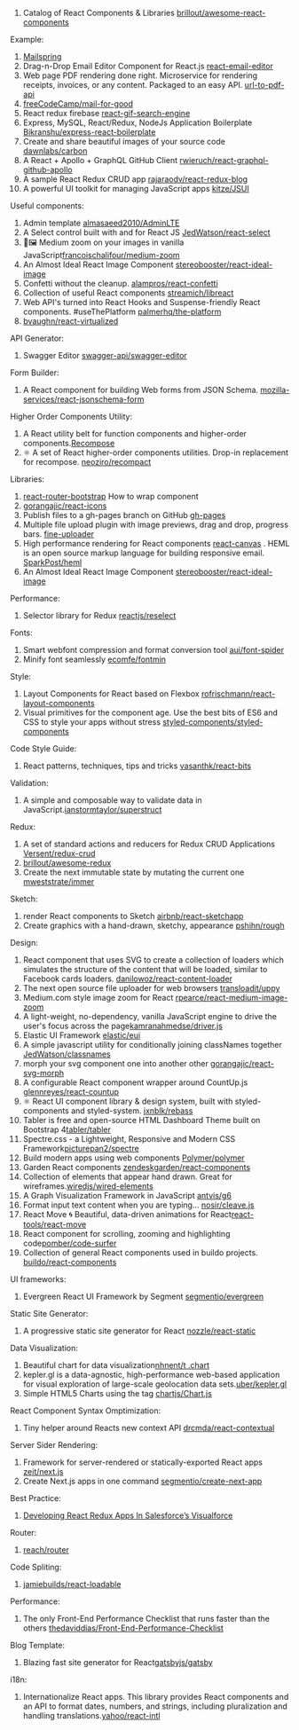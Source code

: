 1. Catalog of React Components & Libraries [brillout/awesome-react-components](https://github.com/brillout/awesome-react-components)

Example:
1. [Mailspring](https://github.com/Foundry376/Mailspring)
2. Drag-n-Drop Email Editor Component for React.js [react-email-editor](https://github.com/unroll-io/react-email-editor)
3. Web page PDF rendering done right. Microservice for rendering receipts, invoices, or any content. Packaged to an easy API. [url-to-pdf-api](https://github.com/alvarcarto/url-to-pdf-api)
4. [freeCodeCamp/mail-for-good](https://github.com/freeCodeCamp/mail-for-good)
5. React redux firebase [react-gif-search-engine](https://github.com/tightenco/react-gif-search-engine)
6. Express, MySQL, React/Redux, NodeJs Application Boilerplate [Bikranshu/express-react-boilerplate](https://github.com/Bikranshu/express-react-boilerplate)
7. Create and share beautiful images of your source code [dawnlabs/carbon](https://github.com/dawnlabs/carbon)
8. A React + Apollo + GraphQL GitHub Client [rwieruch/react-graphql-github-apollo](https://github.com/rwieruch/react-graphql-github-apollo)
9. A sample React Redux CRUD app [rajaraodv/react-redux-blog](https://github.com/rajaraodv/react-redux-blog)
10. A powerful UI toolkit for managing JavaScript apps [kitze/JSUI](https://github.com/kitze/JSUI)

Useful components:
1. Admin template [almasaeed2010/AdminLTE](https://github.com/almasaeed2010/AdminLTE)
2. A Select control built with and for React JS [JedWatson/react-select](https://github.com/JedWatson/react-select)
3. 🔎🖼 Medium zoom on your images in vanilla JavaScript[francoischalifour/medium-zoom](https://github.com/francoischalifour/medium-zoom)
4. An Almost Ideal React Image Component [stereobooster/react-ideal-image](https://github.com/stereobooster/react-ideal-image)
5. Confetti without the cleanup. [alampros/react-confetti](https://github.com/alampros/react-confetti)
6. Collection of useful React components [streamich/libreact](https://github.com/streamich/libreact)
7. Web API's turned into React Hooks and Suspense-friendly React components. #useThePlatform [palmerhq/the-platform](https://github.com/palmerhq/the-platform)
8. [bvaughn/react-virtualized](https://github.com/bvaughn/react-virtualized)

API Generator:
1. Swagger Editor [swagger-api/swagger-editor](https://github.com/swagger-api/swagger-editor)


Form Builder:
1. A React component for building Web forms from JSON Schema. [mozilla-services/react-jsonschema-form](https://github.com/mozilla-services/react-jsonschema-form)

Higher Order Components Utility:
1. A React utility belt for function components and higher-order components.[Recompose](https://github.com/acdlite/recompose)
2. ⚛ A set of React higher-order components utilities. Drop-in replacement for recompose. [neoziro/recompact](https://github.com/neoziro/recompact)

Libraries:
1. [react-router-bootstrap](https://github.com/react-bootstrap/react-router-bootstrap) How to wrap component
2. [gorangajic/react-icons](https://github.com/gorangajic/react-icons)
3. Publish files to a gh-pages branch on GitHub [gh-pages](https://github.com/tschaub/gh-pages)
4. Multiple file upload plugin with image previews, drag and drop, progress bars. [fine-uploader](https://github.com/FineUploader/fine-uploader)
5. High performance <canvas> rendering for React components [react-canvas](https://github.com/Flipboard/react-canvas)
. HEML is an open source markup language for building responsive email. [SparkPost/heml](https://github.com/SparkPost/heml)
6. An Almost Ideal React Image Component  [stereobooster/react-ideal-image](https://github.com/stereobooster/react-ideal-image)

Performance:
1. Selector library for Redux [reactjs/reselect](https://github.com/reactjs/reselect)

Fonts:
1. Smart webfont compression and format conversion tool [aui/font-spider](https://github.com/aui/font-spider)
2. Minify font seamlessly [ecomfe/fontmin](https://github.com/ecomfe/fontmin)

Style:
1. Layout Components for React based on Flexbox [rofrischmann/react-layout-components](https://github.com/rofrischmann/react-layout-components)
2. Visual primitives for the component age. Use the best bits of ES6 and CSS to style your apps without stress [styled-components/styled-components](https://github.com/styled-components/styled-components)

Code Style Guide:
1. React patterns, techniques, tips and tricks [vasanthk/react-bits](https://github.com/vasanthk/react-bits)

Validation:
1. A simple and composable way to validate data in JavaScript.[ianstormtaylor/superstruct](https://github.com/ianstormtaylor/superstruct)

Redux:
1. A set of standard actions and reducers for Redux CRUD Applications [Versent/redux-crud](https://github.com/Versent/redux-crud)
2. [brillout/awesome-redux](https://github.com/brillout/awesome-redux)
3. Create the next immutable state by mutating the current one [mweststrate/immer](https://github.com/mweststrate/immer)

Sketch:
1. render React components to Sketch [airbnb/react-sketchapp](https://github.com/airbnb/react-sketchapp)
2. Create graphics with a hand-drawn, sketchy, appearance [pshihn/rough](https://github.com/pshihn/rough)

Design:
1. React component that uses SVG to create a collection of loaders which simulates the structure of the content that will be loaded, similar to Facebook cards loaders. [danilowoz/react-content-loader](https://github.com/danilowoz/react-content-loader)
2. The next open source file uploader for web browsers [transloadit/uppy](https://github.com/transloadit/uppy)
3. Medium.com style image zoom for React [rpearce/react-medium-image-zoom](https://github.com/rpearce/react-medium-image-zoom)
4. A light-weight, no-dependency, vanilla JavaScript engine to drive the user's focus across the page[kamranahmedse/driver.js](https://github.com/kamranahmedse/driver.js)
5. Elastic UI Framework  [elastic/eui](https://github.com/elastic/eui)
6. A simple javascript utility for conditionally joining classNames together [JedWatson/classnames](https://github.com/JedWatson/classnames)
7. morph your svg component one into another other [gorangajic/react-svg-morph](https://github.com/gorangajic/react-svg-morph/)
8. A configurable React component wrapper around CountUp.js [glennreyes/react-countup](https://github.com/glennreyes/react-countup)
9. ⚛️ React UI component library & design system, built with styled-components and styled-system. [jxnblk/rebass](https://github.com/jxnblk/rebass)
10. Tabler is free and open-source HTML Dashboard Theme built on Bootstrap 4[tabler/tabler](https://github.com/tabler/tabler)
11. Spectre.css - a Lightweight, Responsive and Modern CSS Framework[picturepan2/spectre](https://github.com/picturepan2/spectre)
12. Build modern apps using web components [Polymer/polymer](https://www.polymer-project.org/)
13. Garden React components [zendeskgarden/react-components](https://github.com/zendeskgarden/react-components)
14. Collection of elements that appear hand drawn. Great for wireframes.[wiredjs/wired-elements](https://github.com/wiredjs/wired-elements)
15. A Graph Visualization Framework in JavaScript [antvis/g6](https://github.com/antvis/g6)
16. Format input text content when you are typing... [nosir/cleave.js](https://github.com/nosir/cleave.js)
17. React Move 🌀 Beautiful, data-driven animations for React[react-tools/react-move](https://github.com/react-tools/react-move)
19. React component for scrolling, zooming and highlighting code[pomber/code-surfer](https://github.com/pomber/code-surfer)
20. Collection of general React components used in buildo projects. [buildo/react-components](https://github.com/buildo/react-components)

UI frameworks:
1.  Evergreen React UI Framework by Segment [segmentio/evergreen](https://github.com/segmentio/evergreen)

Static Site Generator:
1. A progressive static site generator for React [nozzle/react-static](https://github.com/nozzle/react-static)

Data Visualization:
1. Beautiful chart for data visualization[nhnent/t
.chart](https://github.com/nhnent/tui.chart)
2. kepler.gl is a data-agnostic, high-performance web-based application for visual exploration of large-scale geolocation data sets.[uber/kepler.gl](https://github.com/uber/kepler.gl)
3. Simple HTML5 Charts using the <canvas> tag [chartjs/Chart.js](https://github.com/chartjs/Chart.js)

React Component Syntax Omptimization:
1. Tiny helper around Reacts new context API [drcmda/react-contextual](https://github.com/drcmda/react-contextual)

Server Sider Rendering:
1. Framework for server-rendered or statically-exported React apps [zeit/next.js](https://github.com/zeit/next.js)
2. Create Next.js apps in one command [segmentio/create-next-app](https://github.com/segmentio/create-next-app)

Best Practice:
1. [Developing React Redux Apps In Salesforce’s Visualforce](https://medium.com/@rajaraodv/developing-react-redux-apps-in-salesforce-s-visualforce-3ad7be560d1c)

Router:
1. [reach/router](https://github.com/reach/router)

Code Spliting:
1. [jamiebuilds/react-loadable](https://github.com/jamiebuilds/react-loadable)

Performance:
1. The only Front-End Performance Checklist that runs faster than the others [thedaviddias/Front-End-Performance-Checklist](https://github.com/thedaviddias/Front-End-Performance-Checklist)

Blog Template:
1. Blazing fast site generator for React[gatsbyjs/gatsby](https://github.com/gatsbyjs/gatsby)

i18n:
1. Internationalize React apps. This library provides React components and an API to format dates, numbers, and strings, including pluralization and handling translations.[yahoo/react-intl](https://github.com/yahoo/react-intl)
